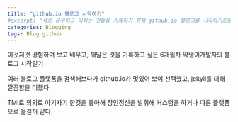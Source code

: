 ```yaml
---
title: "github.io 블로그 시작하기"
#excerpt: "새로 공부하고 익히는 것들을 기록하기 위해 github.io 블로그를 시작하기로했다."
categories: Blogging
tags: Blog github
---
```

이것저것 경험하며 보고 배우고, 깨달은 것을 기록하고 싶은 6개월차 막냉이개발자의 블로그 시작일기

여러 블로그 플랫폼을 검색해보다가 github.io가 멋있어 보여 선택했고, jekyll를 더해 깔끔함을 더했다.

TMI로 의외로 아기자기 한것을 좋아해 장인정신을 발휘해 커스텀을 하거나 다른 플랫폼으로 옮길꺼 같다.
